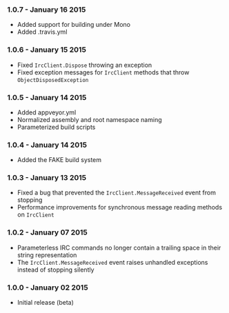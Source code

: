 ### 1.0.7 - January 16 2015
* Added support for building under Mono
* Added .travis.yml

### 1.0.6 - January 15 2015
* Fixed `IrcClient.Dispose` throwing an exception
* Fixed exception messages for `IrcClient` methods that throw `ObjectDisposedException`

### 1.0.5 - January 14 2015
* Added appveyor.yml
* Normalized assembly and root namespace naming
* Parameterized build scripts

### 1.0.4 - January 14 2015
* Added the FAKE build system

### 1.0.3 - January 13 2015
* Fixed a bug that prevented the `IrcClient.MessageReceived` event from stopping
* Performance improvements for synchronous message reading methods on `IrcClient`

### 1.0.2 - January 07 2015
* Parameterless IRC commands no longer contain a trailing space in their string representation
* The `IrcClient.MessageReceived` event raises unhandled exceptions instead of stopping silently

### 1.0.0 - January 02 2015
* Initial release (beta)